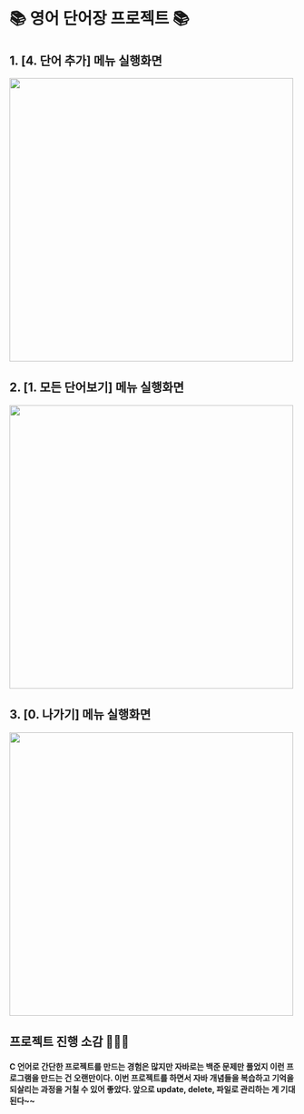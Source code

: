 # 📚 영어 단어장 프로젝트 📚

## 1.  [4. 단어 추가] 메뉴 실행화면

<img src = 'https://github.com/KimSeongKyung/wordProejct/blob/master/screenshots/%E1%84%83%E1%85%A1%E1%86%AB%E1%84%8B%E1%85%A5%E1%84%8E%E1%85%AE%E1%84%80%E1%85%A1.png?raw=true' width = 500>

## 2.  [1. 모든 단어보기] 메뉴 실행화면

<img src = 'https://github.com/KimSeongKyung/wordProejct/blob/master/screenshots/%E1%84%86%E1%85%A9%E1%84%83%E1%85%B3%E1%86%AB%20%E1%84%83%E1%85%A1%E1%86%AB%E1%84%8B%E1%85%A5%E1%84%87%E1%85%A9%E1%84%80%E1%85%B5.png?raw=true' width = 500>

## 3.  [0. 나가기] 메뉴 실행화면

<img src = 'https://github.com/KimSeongKyung/wordProejct/blob/master/screenshots/%E1%84%82%E1%85%A1%E1%84%80%E1%85%A1%E1%84%80%E1%85%B5.png?raw=true' width = 500>


##  프로젝트 진행 소감 👩🏻‍💻
#### C 언어로 간단한 프로젝트를 만드는 경험은 많지만 자바로는 백준 문제만 풀었지 이런 프로그램을 만드는 건 오랜만이다. 이번 프로젝트를 하면서 자바 개념들을 복습하고 기억을 되살리는 과정을 거칠 수 있어 좋았다. 앞으로 update, delete, 파일로 관리하는 게 기대된다~~
